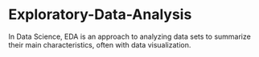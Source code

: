 # Exploratory-Data-Analysis
In Data Science, EDA is an approach to analyzing data sets to summarize their main characteristics, often with data visualization. 
